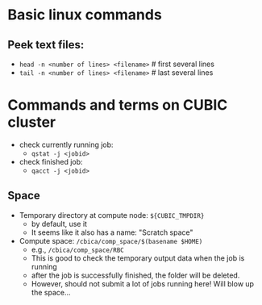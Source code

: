 # Basic linux commands


## Peek text files:
* `head -n <number of lines> <filename>`   # first several lines
* `tail -n <number of lines> <filename>`   # last several lines


# Commands and terms on CUBIC cluster
* check currently running job:
    * `qstat -j <jobid>`
* check finished job:
    * `qacct -j <jobid>`

## Space
* Temporary directory at compute node:  `${CUBIC_TMPDIR}`
    * by default, use it
    * It seems like it also has a name: "Scratch space"
* Compute space: `/cbica/comp_space/$(basename $HOME)`
    * e.g., `/cbica/comp_space/RBC`
    * This is good to check the temporary output data when the job is running
    * after the job is successfully finished, the folder will be deleted.
    * However, should not submit a lot of jobs running here! Will blow up the space...
